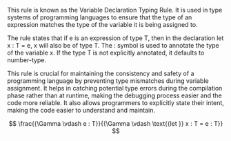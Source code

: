 This rule is known as the Variable Declaration Typing Rule. It is used in type systems of programming languages to ensure that the type of an expression matches the type of the variable it is being assigned to.

The rule states that if e is an expression of type T, then in the declaration let x : T = e, x will also be of type T. The : symbol is used to annotate the type of the variable x. If the type T is not explicitly annotated, it defaults to number-type.

This rule is crucial for maintaining the consistency and safety of a programming language by preventing type mismatches during variable assignment. It helps in catching potential type errors during the compilation phase rather than at runtime, making the debugging process easier and the code more reliable. It also allows programmers to explicitly state their intent, making the code easier to understand and maintain.

$$
\frac{{\Gamma \vdash e : T}}{{\Gamma \vdash \text{{let }} x : T = e : T}}
$$
